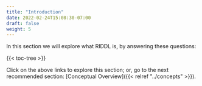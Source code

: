 ```yaml
---
title: "Introduction"
date: 2022-02-24T15:08:30-07:00
draft: false
weight: 5
---
```


In this section we will explore what RIDDL is, by answering these questions:

{{< toc-tree >}}

Click on the above links to explore this section; or, go to the next recommended
section: [Conceptual Overview]({{< relref "../concepts" >}}).
